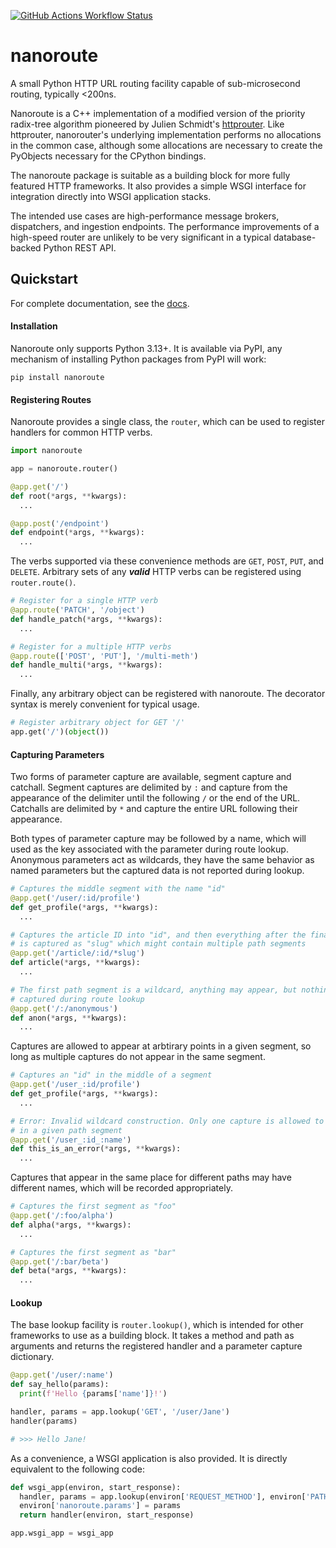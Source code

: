 [![GitHub Actions Workflow Status](https://img.shields.io/github/actions/workflow/status/nickelpro/nanoroute/test.yaml?style=for-the-badge)](https://github.com/nickelpro/nanoroute/actions/workflows/test.yaml)

# nanoroute

A small Python HTTP URL routing facility capable of sub-microsecond routing,
typically <200ns.

Nanoroute is a C++ implementation of a modified version of the priority
radix-tree algorithm pioneered by Julien Schmidt's
[httprouter](https://github.com/julienschmidt/httprouter). Like httprouter,
nanorouter's underlying implementation performs no allocations in the common
case, although some allocations are necessary to create the PyObjects necessary
for the CPython bindings.

The nanoroute package is suitable as a building block for more fully featured
HTTP frameworks. It also provides a simple WSGI interface for integration
directly into WSGI application stacks.

The intended use cases are high-performance message brokers, dispatchers, and
ingestion endpoints. The performance improvements of a high-speed router are
unlikely to be very significant in a typical database-backed Python REST API.

## Quickstart

For complete documentation, see the [docs](https://nanoroute.dev).

#### Installation

Nanoroute only supports Python 3.13+. It is available via PyPI, any mechanism
of installing Python packages from PyPI will work:

```
pip install nanoroute
```

#### Registering Routes

Nanoroute provides a single class, the `router`, which can be used to register
handlers for common HTTP verbs.

```python
import nanoroute

app = nanoroute.router()

@app.get('/')
def root(*args, **kwargs):
  ...

@app.post('/endpoint')
def endpoint(*args, **kwargs):
  ...
```

The verbs supported via these convenience methods are `GET`, `POST`, `PUT`, and
`DELETE`. Arbitrary sets of any ***valid*** HTTP verbs can be registered
using `router.route()`.

```python
# Register for a single HTTP verb
@app.route('PATCH', '/object')
def handle_patch(*args, **kwargs):
  ...

# Register for a multiple HTTP verbs
@app.route(['POST', 'PUT'], '/multi-meth')
def handle_multi(*args, **kwargs):
  ...
```

Finally, any arbitrary object can be registered with nanoroute. The decorator
syntax is merely convenient for typical usage.

```python
# Register arbitrary object for GET '/'
app.get('/')(object())
```

#### Capturing Parameters

Two forms of parameter capture are available, segment capture and catchall.
Segment captures are delimited by `:` and capture from the appearance of the
delimiter until the following `/` or the end of the URL. Catchalls are delimited
by `*` and capture the entire URL following their appearance.

Both types of parameter capture may be followed by a name, which will used as
the key associated with the parameter during route lookup. Anonymous parameters
act as wildcards, they have the same behavior as named parameters but the
captured data is not reported during lookup.

```python
# Captures the middle segment with the name "id"
@app.get('/user/:id/profile')
def get_profile(*args, **kwargs):
  ...

# Captures the article ID into "id", and then everything after the final "/"
# is captured as "slug" which might contain multiple path segments
@app.get('/article/:id/*slug')
def article(*args, **kwargs):
  ...

# The first path segment is a wildcard, anything may appear, but nothing is
# captured during route lookup
@app.get('/:/anonymous')
def anon(*args, **kwargs):
  ...
```

Captures are allowed to appear at arbtirary points in a given segment, so
long as multiple captures do not appear in the same segment.

```python
# Captures an "id" in the middle of a segment
@app.get('/user_:id/profile')
def get_profile(*args, **kwargs):
  ...

# Error: Invalid wildcard construction. Only one capture is allowed to appear
# in a given path segment
@app.get('/user_:id_:name')
def this_is_an_error(*args, **kwargs):
  ...
```

Captures that appear in the same place for different paths may have different
names, which will be recorded appropriately.

```python
# Captures the first segment as "foo"
@app.get('/:foo/alpha')
def alpha(*args, **kwargs):
  ...

# Captures the first segment as "bar"
@app.get('/:bar/beta')
def beta(*args, **kwargs):
  ...
```

#### Lookup

The base lookup facility is `router.lookup()`, which is intended for other
frameworks to use as a building block. It takes a method and path as arguments
and returns the registered handler and a parameter capture dictionary.

```python
@app.get('/user/:name')
def say_hello(params):
  print(f'Hello {params['name']}!')

handler, params = app.lookup('GET', '/user/Jane')
handler(params)

# >>> Hello Jane!
```

As a convenience, a WSGI application is also provided. It is directly equivalent
to the following code:
```python
def wsgi_app(environ, start_response):
  handler, params = app.lookup(environ['REQUEST_METHOD'], environ['PATH_INFO'])
  environ['nanoroute.params'] = params
  return handler(environ, start_response)

app.wsgi_app = wsgi_app
```
